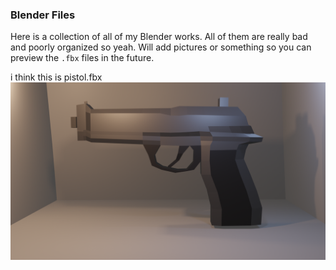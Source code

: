 ### Blender Files

Here is a collection of all of my Blender works. All of them are really bad and poorly organized so yeah. 
Will add pictures or something so you can preview the `.fbx` files in the future. 

i think this is pistol.fbx
![image](./pistol.png)